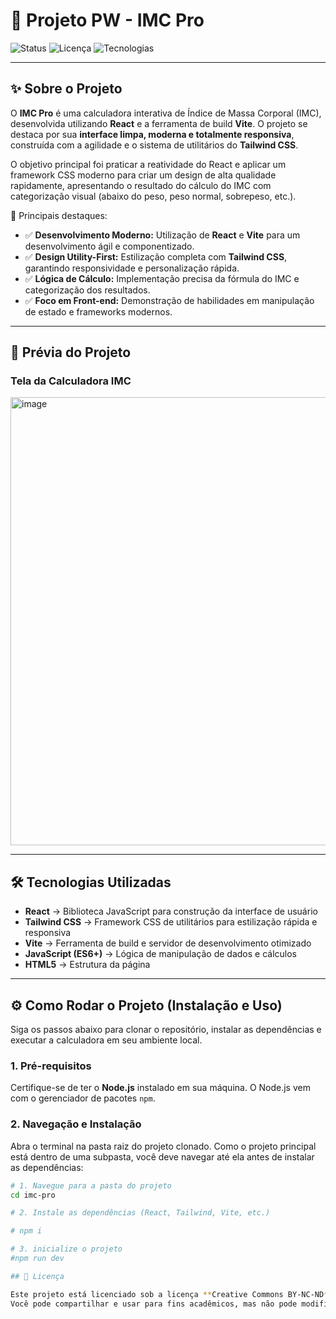 # 📘 Projeto PW - IMC Pro

![Status](https://img.shields.io/badge/Status-Concluído-brightgreen?style=for-the-badge)
![Licença](https://img.shields.io/badge/Licença-CC--BY--NC--ND-blue?style=for-the-badge)
![Tecnologias](https://img.shields.io/badge/React-TailwindCSS%20%7C%20Vite-blueviolet?style=for-the-badge)

---

## ✨ Sobre o Projeto

O **IMC Pro** é uma calculadora interativa de Índice de Massa Corporal (IMC), desenvolvida utilizando **React** e a ferramenta de build **Vite**. O projeto se destaca por sua **interface limpa, moderna e totalmente responsiva**, construída com a agilidade e o sistema de utilitários do **Tailwind CSS**.

O objetivo principal foi praticar a reatividade do React e aplicar um framework CSS moderno para criar um design de alta qualidade rapidamente, apresentando o resultado do cálculo do IMC com categorização visual (abaixo do peso, peso normal, sobrepeso, etc.).

🔹 Principais destaques:

* ✅ **Desenvolvimento Moderno:** Utilização de **React** e **Vite** para um desenvolvimento ágil e componentizado.
* ✅ **Design Utility-First:** Estilização completa com **Tailwind CSS**, garantindo responsividade e personalização rápida.
* ✅ **Lógica de Cálculo:** Implementação precisa da fórmula do IMC e categorização dos resultados.
* ✅ **Foco em Front-end:** Demonstração de habilidades em manipulação de estado e frameworks modernos.

---

## 📸 Prévia do Projeto

### Tela da Calculadora IMC

<img width="1406" height="717" alt="image" src="https://github.com/user-attachments/assets/802eaa9d-77a5-41fe-b0b2-25cebdb345c8" />

---

## 🛠️ Tecnologias Utilizadas

* **React** → Biblioteca JavaScript para construção da interface de usuário
* **Tailwind CSS** → Framework CSS de utilitários para estilização rápida e responsiva
* **Vite** → Ferramenta de build e servidor de desenvolvimento otimizado
* **JavaScript (ES6+)** → Lógica de manipulação de dados e cálculos
* **HTML5** → Estrutura da página

---

## ⚙️ Como Rodar o Projeto (Instalação e Uso)

Siga os passos abaixo para clonar o repositório, instalar as dependências e executar a calculadora em seu ambiente local.

### 1. Pré-requisitos

Certifique-se de ter o **Node.js** instalado em sua máquina. O Node.js vem com o gerenciador de pacotes `npm`.

### 2. Navegação e Instalação

Abra o terminal na pasta raiz do projeto clonado. Como o projeto principal está dentro de uma subpasta, você deve navegar até ela antes de instalar as dependências:

```bash
# 1. Navegue para a pasta do projeto
cd imc-pro

# 2. Instale as dependências (React, Tailwind, Vite, etc.)

# npm i

# 3. inicialize o projeto
#npm run dev

## 📜 Licença

Este projeto está licenciado sob a licença **Creative Commons BY-NC-ND**.
Você pode compartilhar e usar para fins acadêmicos, mas não pode modificar ou usar comercialmente.
